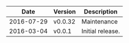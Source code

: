 | Date        | Version | Description |
| ----------- | ------- | ----------- |
| 2016-07-29  | v0.0.32 | Maintenance |
| 2016-03-04  | v0.0.1  | Initial release. |
